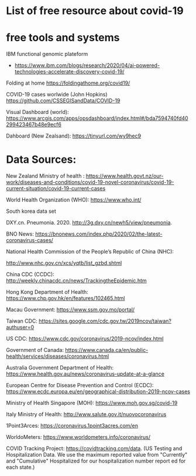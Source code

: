 

# List of free resource about covid-19

# free tools and systems 

IBM functional genomic plateform  
* https://www.ibm.com/blogs/research/2020/04/ai-powered-technologies-accelerate-discovery-covid-19/


Folding at home 
 https://foldingathome.org/covid19/

COVID-19 cases worlwide (John Hopkins)
https://github.com/CSSEGISandData/COVID-19


Visual Dashboard (world):
https://www.arcgis.com/apps/opsdashboard/index.html#/bda7594740fd40299423467b48e9ecf6

Dahboard  (New Zealsand):
https://tinyurl.com/wy9hec9

# Data Sources:

New Zealand Ministry of health : https://www.health.govt.nz/our-work/diseases-and-conditions/covid-19-novel-coronavirus/covid-19-current-situation/covid-19-current-cases


World Health Organization (WHO): https://www.who.int/

South korea data set

DXY.cn. Pneumonia. 2020. http://3g.dxy.cn/newh5/view/pneumonia.

BNO News: https://bnonews.com/index.php/2020/02/the-latest-coronavirus-cases/

National Health Commission of the People’s Republic of China (NHC):

http://www.nhc.gov.cn/xcs/yqtb/list_gzbd.shtml

China CDC (CCDC): http://weekly.chinacdc.cn/news/TrackingtheEpidemic.htm

Hong Kong Department of Health: https://www.chp.gov.hk/en/features/102465.html

Macau Government: https://www.ssm.gov.mo/portal/

Taiwan CDC: https://sites.google.com/cdc.gov.tw/2019ncov/taiwan?authuser=0

US CDC: https://www.cdc.gov/coronavirus/2019-ncov/index.html

Government of Canada: https://www.canada.ca/en/public-health/services/diseases/coronavirus.html

Australia Government Department of Health: https://www.health.gov.au/news/coronavirus-update-at-a-glance

European Centre for Disease Prevention and Control (ECDC): https://www.ecdc.europa.eu/en/geographical-distribution-2019-ncov-cases

Ministry of Health Singapore (MOH): https://www.moh.gov.sg/covid-19

Italy Ministry of Health: http://www.salute.gov.it/nuovocoronavirus

1Point3Arces: https://coronavirus.1point3acres.com/en

WorldoMeters: https://www.worldometers.info/coronavirus/

COVID Tracking Project: https://covidtracking.com/data. (US Testing and Hospitalization Data. We use the maximum reported value from "Currently" and "Cumulative" Hospitalized for our hospitalization number report ed for each state.)
